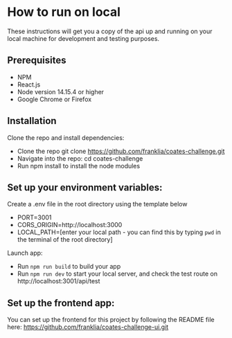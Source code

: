 # How to run on local

These instructions will get you a copy of the api up and running on your local machine for development and testing purposes.

## Prerequisites

- NPM
- React.js
- Node version 14.15.4 or higher
- Google Chrome or Firefox

## Installation

Clone the repo and install dependencies:

- Clone the repo git clone https://github.com/franklia/coates-challenge.git
- Navigate into the repo: cd coates-challenge
- Run npm install to install the node modules

## Set up your environment variables:

Create a .env file in the root directory using the template below

- PORT=3001
- CORS_ORIGIN=http://localhost:3000
- LOCAL_PATH=[enter your local path - you can find this by typing `pwd` in the terminal of the root directory]

Launch app:

- Run `npm run build` to build your app
- Run `npm run dev` to start your local server, and check the test route on http://localhost:3001/api/test

## Set up the frontend app:

You can set up the frontend for this project by following the README file here: https://github.com/franklia/coates-challenge-ui.git
